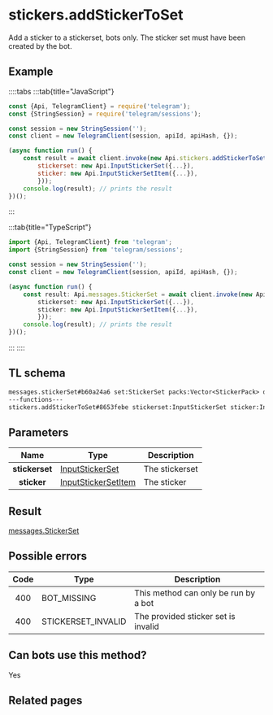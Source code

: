 # stickers.addStickerToSet

Add a sticker to a stickerset, bots only. The sticker set must have been created by the bot.

## Example

::::tabs
:::tab{title="JavaScript"}

```js
const {Api, TelegramClient} = require('telegram');
const {StringSession} = require('telegram/sessions');

const session = new StringSession('');
const client = new TelegramClient(session, apiId, apiHash, {});

(async function run() {
    const result = await client.invoke(new Api.stickers.addStickerToSet({
		stickerset: new Api.InputStickerSet({...}),
		sticker: new Api.InputStickerSetItem({...}),
		}));
    console.log(result); // prints the result
})();
```

:::

:::tab{title="TypeScript"}

```ts
import {Api, TelegramClient} from 'telegram';
import {StringSession} from 'telegram/sessions';

const session = new StringSession('');
const client = new TelegramClient(session, apiId, apiHash, {});

(async function run() {
    const result: Api.messages.StickerSet = await client.invoke(new Api.stickers.addStickerToSet({
		stickerset: new Api.InputStickerSet({...}),
		sticker: new Api.InputStickerSetItem({...}),
		}));
    console.log(result); // prints the result
})();
```

:::
::::

## TL schema

```txt
messages.stickerSet#b60a24a6 set:StickerSet packs:Vector<StickerPack> documents:Vector<Document> = messages.StickerSet;
---functions---
stickers.addStickerToSet#8653febe stickerset:InputStickerSet sticker:InputStickerSetItem = messages.StickerSet;
```

## Parameters

|      Name      | Type                                                                      | Description    |
| :------------: | ------------------------------------------------------------------------- | -------------- |
| **stickerset** | [InputStickerSet](https://core.telegram.org/type/InputStickerSet)         | The stickerset |
|  **sticker**   | [InputStickerSetItem](https://core.telegram.org/type/InputStickerSetItem) | The sticker    |

## Result

[messages.StickerSet](https://core.telegram.org/type/messages.StickerSet)

## Possible errors

| Code | Type               | Description                          |
| :--: | ------------------ | ------------------------------------ |
| 400  | BOT_MISSING        | This method can only be run by a bot |
| 400  | STICKERSET_INVALID | The provided sticker set is invalid  |

## Can bots use this method?

Yes

## Related pages
